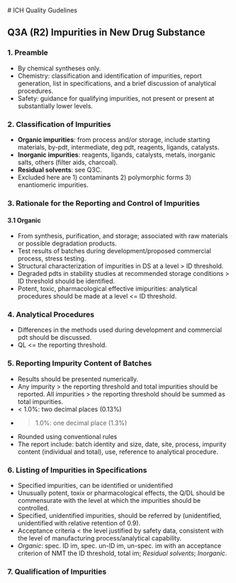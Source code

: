 # ICH Quality Gudelines
## Q3A (R2) Impurities in New Drug Substance
### 1. Preamble
* By chemical syntheses only.
* Chemistry: classification and identification of impurities, report generation, list in specifications, and a brief discussion of analytical procedures.
* Safety: guidance for qualifying impurities, not present or present at substantially lower levels.
### 2. Classification of Impurities
* **Organic impurities**: from process and/or storage, include starting materials, by-pdt, intermediate, deg pdt, reagents, ligands, catalysts.
* **Inorganic impurities**: reagents, ligands, catalysts, metals, inorganic salts, others (filter aids, charcoal).
* **Residual solvents**: see Q3C.
* Excluded here are 1) contaminants 2) polymorphic forms 3) enantiomeric impurities.
### 3. Rationale for the Reporting and Control of Impurities
#### 3.1 Organic
* From synthesis, purification, and storage; associated with raw materials or possible degradation products.
* Test results of batches during development/proposed commercial process, stress testing.
* Structural characterization of impurities in DS at a level > ID threshold.
* Degraded pdts in stability studies at recommended storage conditions > ID threshold should be identified. 
* Potent, toxic, pharmacological effective imipurities: analytical procedures should be made at a level <= ID threshold. 
### 4. Analytical Procedures
* Differences in the methods used during development and commercial pdt should be discussed.
* QL <= the reporting threshold.
### 5. Reporting Impurity Content of Batches
* Results should be presented numerically.
* Any impurity > the reporting threshold and total impurities should be reported. All impurities > the reporting threshold should be summed as total impurities. 
* < 1.0%: two decimal places (0.13%)
* > 1.0%: one decimal place (1.3%)
* Rounded using conventional rules
* The report include: batch identity and size, date, site, process, impurity content (individual and total), use, reference to analytical procedure.
### 6. Listing of Impurities in Specifications
* Specified impurities, can be identified or unidentified
* Unusually potent, toxix or pharmacological effects, the Q/DL should be commensurate with the level at which the impurities should be controlled. 
* Specified, unidentified impurities, should be referred by (unidentified, unidentified with relative retention of 0.9).
* Acceptance criteria < the level justified by safety data, consistent with the level of manufacturing process/analytical capability.
* _Organic_: spec. ID im, spec. un-ID im, un-spec. im with an acceptance criterion of NMT the ID threshold, total im; _Residual solvents_; _Inorganic_.
### 7. Qualification of Impurities




